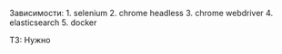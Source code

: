 Зависимости:
    1. selenium
    2. chrome headless
    3. chrome webdriver
    4. elasticsearch
    5. docker

ТЗ:
Нужно